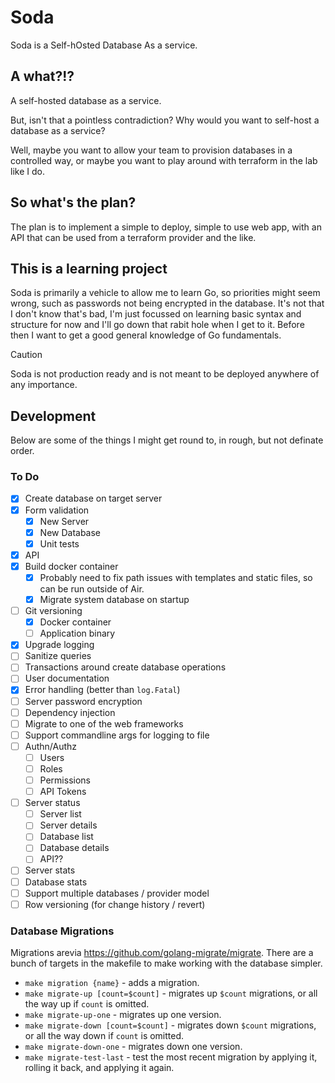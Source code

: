 # Soda
Soda is a Self-hOsted Database As a service.

## A what?!?
A self-hosted database as a service.

But, isn't that a pointless contradiction? Why would you want to self-host
a database as a service?

Well, maybe you want to allow your team to provision databases in a
controlled way, or maybe you want to play around with terraform in
the lab like I do.

## So what's the plan?
The plan is to implement a simple to deploy, simple to use web app, with 
an API that can be used from a terraform provider and the like.

## This is a learning project
Soda is primarily a vehicle to allow me to learn Go, so priorities might seem
wrong, such as passwords not being encrypted in the database. It's not that I 
don't know that's bad, I'm just focussed on learning basic syntax and structure 
for now and I'll go down that rabit hole when I get to it. Before then I want
to get a good general knowledge of Go fundamentals.

> [!CAUTION]
> Soda is not production ready and is not meant to be
> deployed anywhere of any importance.

## Development
Below are some of the things I might get round to, in rough, but not definate order.

### To Do
- [x] Create database on target server
- [x] Form validation
    - [x] New Server
    - [x] New Database
    - [x] Unit tests
- [x] API
- [x] Build docker container
    - [x] Probably need to fix path issues with templates and static files, so can be run outside of Air.
    - [x] Migrate system database on startup
- [ ] Git versioning
  - [x] Docker container
  - [ ] Application binary
- [x] Upgrade logging
- [ ] Sanitize queries
- [ ] Transactions around create database operations
- [ ] User documentation
- [x] Error handling (better than `log.Fatal`)
- [ ] Server password encryption
- [ ] Dependency injection
- [ ] Migrate to one of the web frameworks
- [ ] Support commandline args for logging to file
- [ ] Authn/Authz
    - [ ] Users
    - [ ] Roles
    - [ ] Permissions
    - [ ] API Tokens
- [ ] Server status
  - [ ] Server list
  - [ ] Server details
  - [ ] Database list
  - [ ] Database details
  - [ ] API??
- [ ] Server stats
- [ ] Database stats
- [ ] Support multiple databases / provider model
- [ ] Row versioning (for change history / revert)

### Database Migrations
Migrations arevia https://github.com/golang-migrate/migrate. 
There are a bunch of targets in the makefile to make working with 
the database simpler.

- `make migration {name}` - adds a migration.
- `make migrate-up [count=$count]` - migrates up `$count` migrations, or all 
the way up if `count` is omitted.
- `make migrate-up-one` - migrates up one version.
- `make migrate-down [count=$count]` - migrates down `$count` migrations, or all
 the way down if `count` is omitted.
- `make migrate-down-one` - migrates down one version.
- `make migrate-test-last` - test the most recent migration by applying it, 
rolling it back, and applying it again.